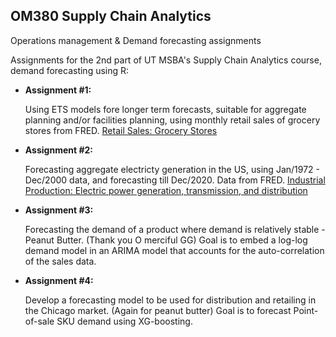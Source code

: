 ## OM380 Supply Chain Analytics
  Operations management & Demand forecasting assignments

Assignments for the 2nd part of UT MSBA's Supply Chain Analytics course, demand forecasting using R:

 - **Assignment #1:**
 
    Using ETS models fore longer term forecasts, suitable for aggregate planning and/or facilities planning, using monthly retail sales of grocery stores from FRED. [Retail Sales: Grocery Stores](https://fred.stlouisfed.org/series/MRTSSM4451USN)


 - **Assignment #2:**
 
     Forecasting aggregate electricty generation in the US, using Jan/1972 - Dec/2000 data, and forecasting till Dec/2020. Data from FRED. [Industrial Production: Electric power generation, transmission, and distribution](https://fred.stlouisfed.org/series/IPG2211N)
     

 - **Assignment #3:**
 
     Forecasting the demand of a product where demand is relatively stable - Peanut Butter. (Thank you O merciful GG) Goal is to embed a log-log demand model in an ARIMA model that accounts for the auto-correlation of the sales data.
     
     
 - **Assignment #4:**
 
     Develop a forecasting model to be used for distribution and retailing in the Chicago market. (Again for peanut butter) Goal is to forecast Point-of-sale SKU demand using XG-boosting.

